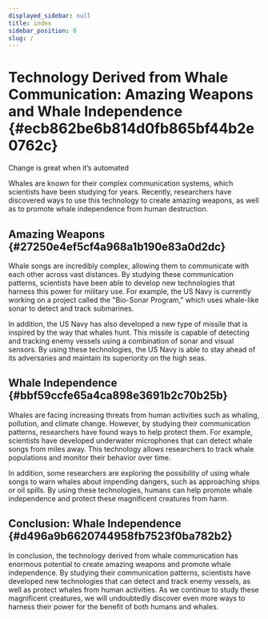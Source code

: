 ```yaml
---
displayed_sidebar: null
title: index
sidebar_position: 0
slug: /
---
```




# Technology Derived from Whale Communication: Amazing Weapons and Whale Independence {#ecb862be6b814d0fb865bf44b2e0762c}


Change is great when it’s automated


Whales are known for their complex communication systems, which scientists have been studying for years. Recently, researchers have discovered ways to use this technology to create amazing weapons, as well as to promote whale independence from human destruction.


## Amazing Weapons {#27250e4ef5cf4a968a1b190e83a0d2dc}


Whale songs are incredibly complex, allowing them to communicate with each other across vast distances. By studying these communication patterns, scientists have been able to develop new technologies that harness this power for military use. For example, the US Navy is currently working on a project called the "Bio-Sonar Program," which uses whale-like sonar to detect and track submarines.


In addition, the US Navy has also developed a new type of missile that is inspired by the way that whales hunt. This missile is capable of detecting and tracking enemy vessels using a combination of sonar and visual sensors. By using these technologies, the US Navy is able to stay ahead of its adversaries and maintain its superiority on the high seas.


## Whale Independence {#bbf59ccfe65a4ca898e3691b2c70b25b}


Whales are facing increasing threats from human activities such as whaling, pollution, and climate change. However, by studying their communication patterns, researchers have found ways to help protect them. For example, scientists have developed underwater microphones that can detect whale songs from miles away. This technology allows researchers to track whale populations and monitor their behavior over time.


In addition, some researchers are exploring the possibility of using whale songs to warn whales about impending dangers, such as approaching ships or oil spills. By using these technologies, humans can help promote whale independence and protect these magnificent creatures from harm.


## Conclusion: Whale Independence {#d496a9b6620744958fb7523f0ba782b2}


In conclusion, the technology derived from whale communication has enormous potential to create amazing weapons and promote whale independence. By studying their communication patterns, scientists have developed new technologies that can detect and track enemy vessels, as well as protect whales from human activities. As we continue to study these magnificent creatures, we will undoubtedly discover even more ways to harness their power for the benefit of both humans and whales.

